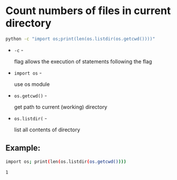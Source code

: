 # Count numbers of files in current directory

```bash
python -c "import os;print(len(os.listdir(os.getcwd())))"
```

- `-c` - <p>flag allows the execution of statements following the flag</p>
- `import os` - <p>use os module</p>
- `os.getcwd()` - <p>get path to current (working) directory</p>
- `os.listdir(` - <p>list all contents of directory</p>

## Example: 
```bash
import os; print(len(os.listdir(os.getcwd())))
```
```
1

```
